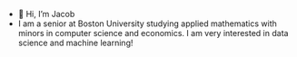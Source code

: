 - 👋 Hi, I’m Jacob
- I am a senior at Boston University studying applied mathematics with minors in computer science and economics. I am very interested in data science and machine learning!
<!---
jacobpark1919/jacobpark1919 is a ✨ special ✨ repository because its `README.md` (this file) appears on your GitHub profile.
You can click the Preview link to take a look at your changes.
--->
